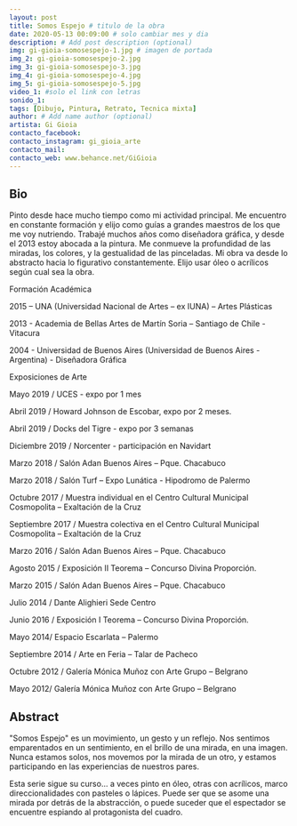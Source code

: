 ```yaml
---
layout: post
title: Somos Espejo # titulo de la obra
date: 2020-05-13 00:09:00 # solo cambiar mes y dia
description: # Add post description (optional)
img: gi-gioia-somosespejo-1.jpg # imagen de portada
img_2: gi-gioia-somosespejo-2.jpg
img_3: gi-gioia-somosespejo-3.jpg
img_4: gi-gioia-somosespejo-4.jpg
img_5: gi-gioia-somosespejo-5.jpg
video_1: #solo el link con letras
sonido_1:
tags: [Dibujo, Pintura, Retrato, Tecnica mixta]
author: # Add name author (optional)
artista: Gi Gioia
contacto_facebook: 
contacto_instagram: gi_gioia_arte
contacto_mail: 
contacto_web: www.behance.net/GiGioia
---
```


## Bio

Pinto desde hace mucho tiempo como mi actividad principal. Me encuentro en constante formación y elijo como guías a grandes maestros de los que me voy nutriendo. Trabajé muchos años como diseñadora gráfica, y desde el 2013 estoy abocada a la pintura.
Me conmueve la profundidad de las miradas, los colores, y la gestualidad de las pinceladas. Mi obra va desde lo abstracto hacia lo figurativo constantemente. Elijo usar óleo o acrílicos según cual sea la obra.

Formación Académica

 

2015 – UNA (Universidad Nacional de Artes – ex IUNA) – Artes Plásticas 

2013 - Academia de Bellas Artes de Martín Soria – Santiago de Chile - Vitacura 

2004 - Universidad de Buenos Aires (Universidad de Buenos Aires - Argentina) - Diseñadora Gráfica


Exposiciones de Arte

 

Mayo 2019 / UCES - expo por 1 mes 

Abril 2019 / Howard Johnson de Escobar, expo por 2 meses. 

Abril 2019 / Docks del Tigre - expo por 3 semanas 

Diciembre 2019 / Norcenter - participación en Navidart 

Marzo 2018 / Salón Adan Buenos Aires – Pque. Chacabuco 

Marzo 2018 / Salón Turf – Expo Lunática - Hipodromo de Palermo 

Octubre 2017 / Muestra individual en el Centro Cultural Municipal Cosmopolita – Exaltación de la Cruz 

Septiembre 2017 / Muestra colectiva en el Centro Cultural Municipal Cosmopolita – Exaltación de la Cruz 

Marzo 2016 / Salón Adan Buenos Aires – Pque. Chacabuco 

Agosto 2015 / Exposición II Teorema – Concurso Divina Proporción. 

Marzo 2015 / Salón Adan Buenos Aires – Pque. Chacabuco 

Julio 2014 / Dante Alighieri Sede Centro 

Junio 2016 / Exposición I Teorema – Concurso Divina Proporción. 

Mayo 2014/ Espacio Escarlata – Palermo 

Septiembre 2014 / Arte en Feria – Talar de Pacheco 

Octubre 2012 / Galería Mónica Muñoz con Arte Grupo – Belgrano 

Mayo 2012/ Galería Mónica Muñoz con Arte Grupo – Belgrano  


## Abstract

"Somos Espejo" es un movimiento, un gesto y un reflejo. Nos sentimos emparentados en un sentimiento, en el brillo de una mirada, en una imagen. Nunca estamos solos, nos movemos por la mirada de un otro, y estamos participando en las experiencias de nuestros pares. 

Esta serie sigue su curso... a veces pinto en óleo, otras con acrílicos, marco direccionalidades con pasteles o lápices. Puede ser que se asome una mirada por detrás de la abstracción, o puede suceder que el espectador se encuentre espiando al protagonista del cuadro.
